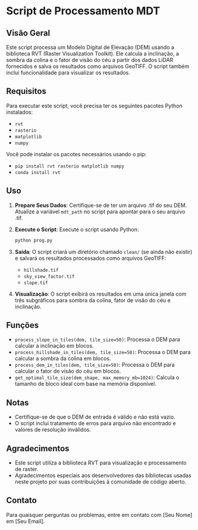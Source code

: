 # Script de Processamento MDT

## Visão Geral
Este script processa um Modelo Digital de Elevação (DEM) usando a biblioteca RVT (Raster Visualization Toolkit). Ele calcula a inclinação, a sombra da colina e o fator de visão do céu a partir dos dados LiDAR fornecidos e salva os resultados como arquivos GeoTIFF. O script também inclui funcionalidade para visualizar os resultados.

## Requisitos
Para executar este script, você precisa ter os seguintes pacotes Python instalados:

- `rvt`
- `rasterio`
- `matplotlib`
- `numpy`

Você pode instalar os pacotes necessários usando o pip:

- `pip install rvt rasterio matplotlib numpy`
- `conda install rvt`

## Uso
1. **Prepare Seus Dados**: Certifique-se de ter um arquivo .tif do seu DEM. Atualize a variável `mdt_path` no script para apontar para o seu arquivo .tif.

2. **Execute o Script**: Execute o script usando Python:

   ```bash
   python prog.py
   ```

3. **Saída**: O script criará um diretório chamado `clean/` (se ainda não existir) e salvará os resultados processados como arquivos GeoTIFF:
   - `hillshade.tif`
   - `sky_view_factor.tif`
   - `slope.tif`

4. **Visualização**: O script exibirá os resultados em uma única janela com três subgráficos para sombra da colina, fator de visão do céu e inclinação.

## Funções
- `process_slope_in_tiles(dem, tile_size=50)`: Processa o DEM para calcular a inclinação em blocos.
- `process_hillshade_in_tiles(dem, tile_size=50)`: Processa o DEM para calcular a sombra da colina em blocos.
- `process_dem_in_tiles(dem, tile_size=50)`: Processa o DEM para calcular o fator de visão do céu em blocos.
- `get_optimal_tile_size(dem_shape, max_memory_mb=1024)`: Calcula o tamanho de bloco ideal com base na memória disponível.

## Notas
- Certifique-se de que o DEM de entrada é válido e não está vazio.
- O script inclui tratamento de erros para arquivo não encontrado e valores de resolução inválidos.

## Agradecimentos
- Este script utiliza a biblioteca RVT para visualização e processamento de raster.
- Agradecimentos especiais aos desenvolvedores das bibliotecas usadas neste projeto por suas contribuições à comunidade de código aberto.

## Contato
Para quaisquer perguntas ou problemas, entre em contato com [Seu Nome] em [Seu Email].